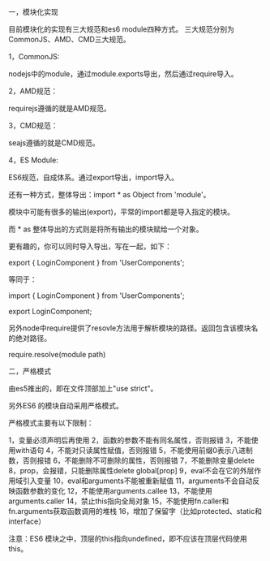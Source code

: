 一，模块化实现

目前模块化的实现有三大规范和es6 module四种方式。 三大规范分别为CommonJS、AMD、CMD三大规范。

1，CommonJS:    
  
 nodejs中的module，通过module.exports导出，然后通过require导入。
 
2，AMD规范：

 requirejs遵循的就是AMD规范。
 
3，CMD规范：

 seajs遵循的就是CMD规范。    
 
4，ES Module: 

 ES6规范，自成体系。通过export导出，import导入。
 
 还有一种方式，整体导出：import * as Object from 'module'。  
 
 模块中可能有很多的输出(export)，平常的import都是导入指定的模块。    
 
 而 * as 整体导出的方式则是将所有输出的模块赋给一个对象。    
 
 更有趣的，你可以同时导入导出，写在一起，如下：
 
 export { LoginComponent } from 'UserComponents';     
 
 等同于：
 
 import { LoginComponent } from 'UserComponents';
 
 export LoginComponent;

另外node中require提供了resovle方法用于解析模块的路径。返回包含该模块名的绝对路径。   

require.resolve(module path)

二，严格模式

由es5推出的，即在文件顶部加上"use strict"。

另外ES6 的模块自动采用严格模式。

严格模式主要有以下限制：

1，变量必须声明后再使用
2，函数的参数不能有同名属性，否则报错
3，不能使用with语句
4，不能对只读属性赋值，否则报错
5，不能使用前缀0表示八进制数，否则报错
6，不能删除不可删除的属性，否则报错
7，不能删除变量delete 8，prop，会报错，只能删除属性delete global[prop]
9，eval不会在它的外层作用域引入变量
10，eval和arguments不能被重新赋值
11，arguments不会自动反映函数参数的变化
12，不能使用arguments.callee
13，不能使用arguments.caller
14，禁止this指向全局对象
15，不能使用fn.caller和fn.arguments获取函数调用的堆栈
16，增加了保留字（比如protected、static和interface）

注意：ES6 模块之中，顶层的this指向undefined，即不应该在顶层代码使用this。